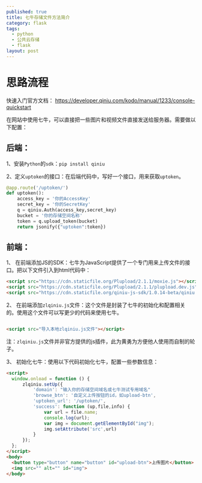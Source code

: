 ```yaml
---
published: true
title: 七牛存储文件方法简介
category: flask
tags:
  - python
  - 公共云存储
  - flask
layout: post
---
```

# 思路流程
快速入门官方文档：
https://developer.qiniu.com/kodo/manual/1233/console-quickstart

在网站中使用七牛，可以直接把一些图片和视频文件直接发送给服务器。需要做以下配置：

## 后端：

1、安装`Python`的`sdk`：`pip install qiniu`

2、定义`uptoken`的接口：在后端代码中，写好一个接口，用来获取`uptoken`。
```py
@app.route('/uptoken/')
def uptoken():
    access_key = '你的AccessKey'
    secret_key = '你的SecretKey'
    q = qiniu.Auth(access_key,secret_key)
    bucket = '你的存储空间名称'
    token = q.upload_token(bucket)
    return jsonify({"uptoken":token})
```

## 前端：

1、 在前端添加JS的SDK：七牛为JavaScript提供了一个专门用来上传文件的接口。把以下文件引入到html代码中：
```html
<script src="https://cdn.staticfile.org/Plupload/2.1.1/moxie.js"></script>
<script src="https://cdn.staticfile.org/Plupload/2.1.1/plupload.dev.js"></script>
<script src="https://cdn.staticfile.org/qiniu-js-sdk/1.0.14-beta/qiniu.js"></script>
```
2、 在前端添加`zlqiniu.js`文件：这个文件是封装了七牛的初始化和配置相关的。使用这个文件可以写更少的代码来使用七牛。
```html

<script src="导入本地zlqiniu.js文件"></script>
```
注：`zlqiniu.js`文件并非官方提供的js插件，此为黄勇为方便他人使用而自制的轮子。


3、 初始化七牛：使用以下代码初始化七牛，配置一些参数信息：
```html
<script>
  window.onload = function () {
      zlqiniu.setUp({
          'domain': "输入你的存储空间域名或七牛测试专用域名"
          'browse_btn': '自定义上传按钮的id，如upload-btn',
          'uptoken_url': '/uptoken/',
          'success': function (up,file,info) {
              var url = file.name;
              console.log(url);
              var img = document.getElementById("img");
              img.setAttribute('src',url)
          }
      });
  };
</script>
<body>
  <button type="button" name="button" id="upload-btn">上传图片</button>
  <img src="" alt="" id="img">
</body>
```

